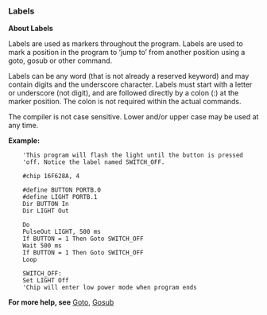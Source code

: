 <div class="section">

<div class="titlepage">

<div>

<div>

### <span id="labels"></span>Labels

</div>

</div>

</div>

<span class="strong">**About Labels**</span>

Labels are used as markers throughout the program. Labels are used to
mark a position in the program to ‘jump to’ from another position using
a goto, gosub or other command.

Labels can be any word (that is not already a reserved keyword) and may
contain digits and the underscore character. Labels must start with a
letter or underscore (not digit), and are followed directly by a colon
(:) at the marker position. The colon is not required within the actual
commands.

The compiler is not case sensitive. Lower and/or upper case may be used
at any time.

<span class="strong">**Example:**</span>

``` screen
    'This program will flash the light until the button is pressed
    'off. Notice the label named SWITCH_OFF.

    #chip 16F628A, 4

    #define BUTTON PORTB.0
    #define LIGHT PORTB.1
    Dir BUTTON In
    Dir LIGHT Out

    Do
    PulseOut LIGHT, 500 ms
    If BUTTON = 1 Then Goto SWITCH_OFF
    Wait 500 ms
    If BUTTON = 1 Then Goto SWITCH_OFF
    Loop

    SWITCH_OFF:
    Set LIGHT Off
    'Chip will enter low power mode when program ends
```

<span class="strong">**For more help, see**</span>
<a href="goto" class="link" title="Goto">Goto</a>,
<a href="gosub" class="link" title="Gosub">Gosub</a>

</div>

